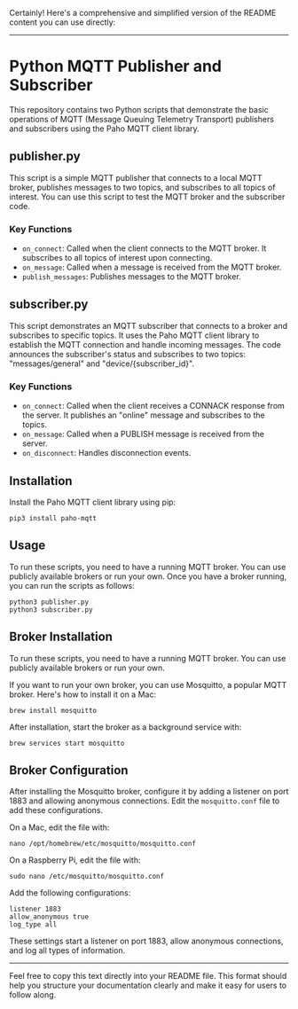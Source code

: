 Certainly! Here's a comprehensive and simplified version of the README content you can use directly:

---

# Python MQTT Publisher and Subscriber

This repository contains two Python scripts that demonstrate the basic operations of MQTT (Message Queuing Telemetry Transport) publishers and subscribers using the Paho MQTT client library.

## publisher.py

This script is a simple MQTT publisher that connects to a local MQTT broker, publishes messages to two topics, and subscribes to all topics of interest. You can use this script to test the MQTT broker and the subscriber code.

### Key Functions

- `on_connect`: Called when the client connects to the MQTT broker. It subscribes to all topics of interest upon connecting.
- `on_message`: Called when a message is received from the MQTT broker.
- `publish_messages`: Publishes messages to the MQTT broker.

## subscriber.py

This script demonstrates an MQTT subscriber that connects to a broker and subscribes to specific topics. It uses the Paho MQTT client library to establish the MQTT connection and handle incoming messages. The code announces the subscriber's status and subscribes to two topics: "messages/general" and "device/{subscriber_id}".

### Key Functions

- `on_connect`: Called when the client receives a CONNACK response from the server. It publishes an "online" message and subscribes to the topics.
- `on_message`: Called when a PUBLISH message is received from the server.
- `on_disconnect`: Handles disconnection events.

## Installation

Install the Paho MQTT client library using pip:

```
pip3 install paho-mqtt
```

## Usage

To run these scripts, you need to have a running MQTT broker. You can use publicly available brokers or run your own. Once you have a broker running, you can run the scripts as follows:

```
python3 publisher.py
python3 subscriber.py
```

## Broker Installation

To run these scripts, you need to have a running MQTT broker. You can use publicly available brokers or run your own.

If you want to run your own broker, you can use Mosquitto, a popular MQTT broker. Here's how to install it on a Mac:

```
brew install mosquitto
```

After installation, start the broker as a background service with:

```
brew services start mosquitto
```

## Broker Configuration

After installing the Mosquitto broker, configure it by adding a listener on port 1883 and allowing anonymous connections. Edit the `mosquitto.conf` file to add these configurations.

On a Mac, edit the file with:

```
nano /opt/homebrew/etc/mosquitto/mosquitto.conf
```

On a Raspberry Pi, edit the file with:

```
sudo nano /etc/mosquitto/mosquitto.conf
```

Add the following configurations:

```
listener 1883
allow_anonymous true
log_type all
```

These settings start a listener on port 1883, allow anonymous connections, and log all types of information.

---

Feel free to copy this text directly into your README file. This format should help you structure your documentation clearly and make it easy for users to follow along.
